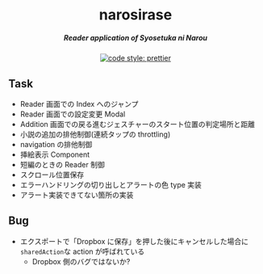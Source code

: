 <h1 align="center">narosirase</h1>

<h5 align="center">Reader application of Syosetuka ni Narou</h5>

<p align="center">
   <a href="https://github.com/prettier/prettier/">
    <img alt="code style: prettier" src="https://img.shields.io/badge/code_style-prettier-ff69b4.svg?style=flat-square">
  </a>
</p>

## Task

* Reader 画面での Index へのジャンプ
* Reader 画面での設定変更 Modal
* Addition 画面での戻る進むジェスチャーのスタート位置の判定場所と距離
* 小説の追加の排他制御(連続タップの throttling)
* navigation の排他制御
* 挿絵表示 Component
* 短編のときの Reader 制御
* スクロール位置保存
* エラーハンドリングの切り出しとアラートの色 type 実装
* アラート実装できてない箇所の実装

## Bug

* エクスポートで「Dropbox に保存」を押した後にキャンセルした場合に`sharedAction`な action が呼ばれている
  * Dropbox 側のバグではないか?
